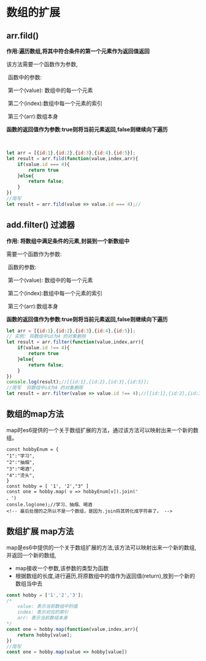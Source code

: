 # 数组的扩展

## arr.fild()  

**作用:遍历数组,将其中符合条件的第一个元素作为返回值返回**

该方法需要一个函数作为参数,

​	函数中的参数: 

​               第一个(value): 数组中的每一个元素

​               第二个(index):数组中每一个元素的索引

​               第三个(arr):数组本身

**函数的返回值作为参数:true则将当前元素返回,false则继续向下遍历**

​	

```js
let arr = [{id:1},{id:2},{id:3},{id:4},{id:5}];
let result = arr.fild(function(value,index,arr){
    if(value.id === 4){
        return true
    }else{
        return false;
    }
})
//简写 
let result = arr.fild(value => value.id === 4);//
```

## add.filter()  过滤器

**作用: 将数组中满足条件的元素,封装到一个新数组中**

需要一个函数作为参数:

​	函数的参数:

​			   第一个(value): 数组中的每一个元素

​               第二个(index):数组中每一个元素的索引

​               第三个(arr):数组本身

**函数的返回值作为参数:true则将当前元素返回,false则继续向下遍历**

```js
let arr = [{id:1},{id:2},{id:3},{id:4},{id:5}];
// 实例: 将数组中id为4 的对象删除
let result = arr.filter(function(value,index,arr){
    if(value.id !== 4){
        return true
    }else{
        return false;
    }
})
console.log(result);//[{id:1},{id:2},{id:3},{id:5}];
//简写  将数组中id为4 的对象删除
let result = arr.filter(value => value.id !== 4);//[{id:1},{id:2},{id:3},{id:5}];
```

## 数组的map方法

  map时es6提供的一个关于数组扩展的方法，通过该方法可以映射出来一个新的数组。

    const hobbyEnum = {
    "1":"学习",
    "2":"抽烟",
    "3":"喝酒",
    "4":"烫头",
    }
    const hobby = [ '1', '2',"3" ]
    const one = hobby.map( v => hobbyEnum[v]).join('
    、')
    consle.log(one);//学习、抽烟、喝酒
    <!-- 最后处理的之所以不是一个数组，是因为.join将其转化成字符串了。 -->




## 数组扩展 map方法

map是es6中提供的一个关于数组扩展的方法,该方法可以映射出来一个新的数组,并返回一个新的数组,

* map接收一个参数,该参数的类型为函数
* 根据数组的长度,进行遍历,将原数组中的值作为返回值(return),放到一个新的数组当中去

```js
const hobby = ['1','2','3'];
/*
	value: 表示当前数组中的值
	index: 表示对应的索引
	arr: 表示当前数组本身
*/
const one = hobby.map(function(value,index,arr){
    return hobby[value];
})
//简写 
const one = hobby.map(value => hobby[value])
```

